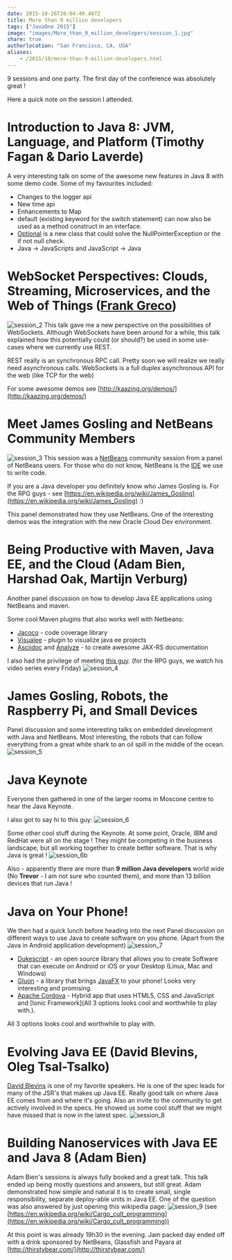 ```yaml
---
date: 2015-10-26T20:04:40.407Z
title: More than 9 million developers
tags: ["JavaOne 2015"]
image: "images/More_than_9_million_developers/session_1.jpg"
share: true
authorlocation: "San Francisco, CA, USA"
aliases:
    - /2015/10/more-than-9-million-developers.html
---
```

9 sessions and one party. The first day of the conference was absolutely great !

Here a quick note on the session I attended.

# Introduction to Java 8: JVM, Language, and Platform (Timothy Fagan & Dario Laverde)
A very interesting talk on some of the awesome new features in Java 8 with some demo code. Some of my favourites included:

* Changes to the logger api
* New time api
* Enhancements to Map
* default (existing keyword for the switch statement) can now also be used as a method construct in an interface.
* [Optional](https://docs.oracle.com/javase/8/docs/api/java/util/Optional.html) is a new class that could solve the NullPointerException or the if not null check.
* Java -> JavaScripts and JavaScript -> Java

# WebSocket Perspectives: Clouds, Streaming, Microservices, and the Web of Things ([Frank Greco](https://www.linkedin.com/in/frankdgreco))
![session_2](images/More_than_9_million_developers/session_2.jpg)
This talk gave me a new perspective on the possibilities of WebSockets. Although WebSockets have been around for a while, this talk explained how this potentially could (or should?) be used in some use-cases where we currently use REST.

REST really is an synchronous RPC call. Pretty soon we will realize we really need asynchronous calls. WebSockets is a full duplex asynchronous API for the web (like TCP for the web)

For some awesome demos see [http://kaazing.org/demos/](http://kaazing.org/demos/)

# Meet James Gosling and NetBeans Community Members
![session_3](images/More_than_9_million_developers/session_3.jpg)
This session was a [NetBeans](https://netbeans.org/) community session from a panel of NetBeans users. For those who do not know, NetBeans is the [IDE](https://en.wikipedia.org/wiki/Integrated_development_environment) we use to write code.

If you are a Java developer you definitely know who James Gosling is. For the RPG guys - see [https://en.wikipedia.org/wiki/James_Gosling](https://en.wikipedia.org/wiki/James_Gosling) :)

This panel demonstrated how they use NetBeans. One of the interesting demos was the integration with the new Oracle Cloud Dev environment.

# Being Productive with Maven, Java EE, and the Cloud (Adam Bien, Harshad Oak, Martijn Verburg)
Another panel discussion on how to develop Java EE applications using NetBeans and maven.

Some cool Maven plugins that also works well with Netbeans:

* [Jacoco](http://eclemma.org/jacoco/trunk/doc/maven.html) - code coverage library
* [Visualee](https://github.com/Thomas-S-B/visualee) - plugin to visualize java ee projects
* [Asciidoc](http://www.methods.co.nz/asciidoc/) and [Analyze](https://maven.apache.org/plugins/maven-dependency-plugin/analyze-mojo.html) - to create awesome JAX-RS documentation

I also had the privilege of meeting [this guy](http://blog.adam-bien.com/). (for the RPG guys, we watch his video series every Friday)
![session_4](images/More_than_9_million_developers/session_4.jpg)

# James Gosling, Robots, the Raspberry Pi, and Small Devices
Panel discussion and some interesting talks on embedded development with Java and NetBeans. Most interesting, the robots that can follow everything from a great white shark to an oil spill in the middle of the ocean.
![session_5](images/More_than_9_million_developers/session_5.jpg)

# Java Keynote
Everyone then gathered in one of the larger rooms in Moscone centre to hear the Java Keynote.

I also got to say hi to this guy:
![session_6](images/More_than_9_million_developers/session_6.jpg)

Some other cool stuff during the Keynote. At some point, Oracle, IBM and RedHat were all on the stage ! They might be competing in the business landscape, but all working together to create better software. That is why Java is great !
![session_6b](images/More_than_9_million_developers/session_6b.jpg)

Also - apparently there are more than **9 million Java developers** world wide (No **Trevor** - I am not sure who counted them), and more than 13 billion devices that run Java !

# Java on Your Phone!
We then had a quick lunch before heading into the next Panel discussion on different ways to use Java to create software on you phone. (Apart from the Java in Android application development)
![session_7](images/More_than_9_million_developers/session_7.jpg)

* [Dukescript](https://dukescript.com/) - an open source library that allows you to create Software that can execute on Android or iOS or your Desktop (Linux, Mac and Windows)
* [Gluon](http://gluonhq.com/) - a library that brings [JavaFX](http://docs.oracle.com/javase/8/javase-clienttechnologies.htm) to your phone! Looks very interesting and promising.
* [Apache Cordova](https://cordova.apache.org/) - Hybrid app that uses HTML5, CSS and JavaScript and [Ionic Framework](All 3 options looks cool and worthwhile to play with.).

All 3 options looks cool and worthwhile to play with.

# Evolving Java EE (David Blevins, Oleg Tsal-Tsalko)
[David Blevins](https://www.youtube.com/watch?v=H5cO9MAvtzE) is one of my favorite speakers. He is one of the spec leads for many of the JSR's that makes up Java EE. Really good talk on where Java EE comes from and where it's going. Also an invite to the community to get actively involved in the specs. He showed us some cool stuff that we might have missed that is now in the latest spec.
![session_8](images/More_than_9_million_developers/session_8.jpg)

# Building Nanoservices with Java EE and Java 8 (Adam Bien)
Adam Bien's sessions is always fully booked and a great talk. This talk ended up being mostly questions and answers, but still great. Adam demonstrated how simple and natural it is to create small, single responsibility, separate deploy-able units in Java EE. One of the question was also answered by just opening this wikipedia page:
![session_9](images/More_than_9_million_developers/session_9.jpg)
(see [https://en.wikipedia.org/wiki/Cargo_cult_programming](https://en.wikipedia.org/wiki/Cargo_cult_programming))

At this point is was already 19h30 in the evening. Jam packed day ended off with a drink sponsored by NetBeans, Glassfish and Payara at [http://thirstybear.com/](http://thirstybear.com/)
